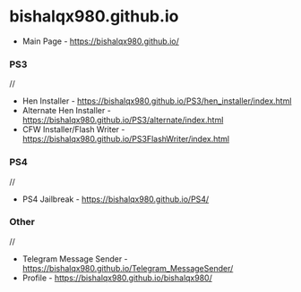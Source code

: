 # bishalqx980.github.io

- Main Page - https://bishalqx980.github.io/

### PS3
//
- Hen Installer - https://bishalqx980.github.io/PS3/hen_installer/index.html
- Alternate Hen Installer - https://bishalqx980.github.io/PS3/alternate/index.html
- CFW Installer/Flash Writer - https://bishalqx980.github.io/PS3FlashWriter/index.html

### PS4
//
- PS4 Jailbreak - https://bishalqx980.github.io/PS4/

### Other
//
- Telegram Message Sender - https://bishalqx980.github.io/Telegram_MessageSender/
- Profile - https://bishalqx980.github.io/bishalqx980/

